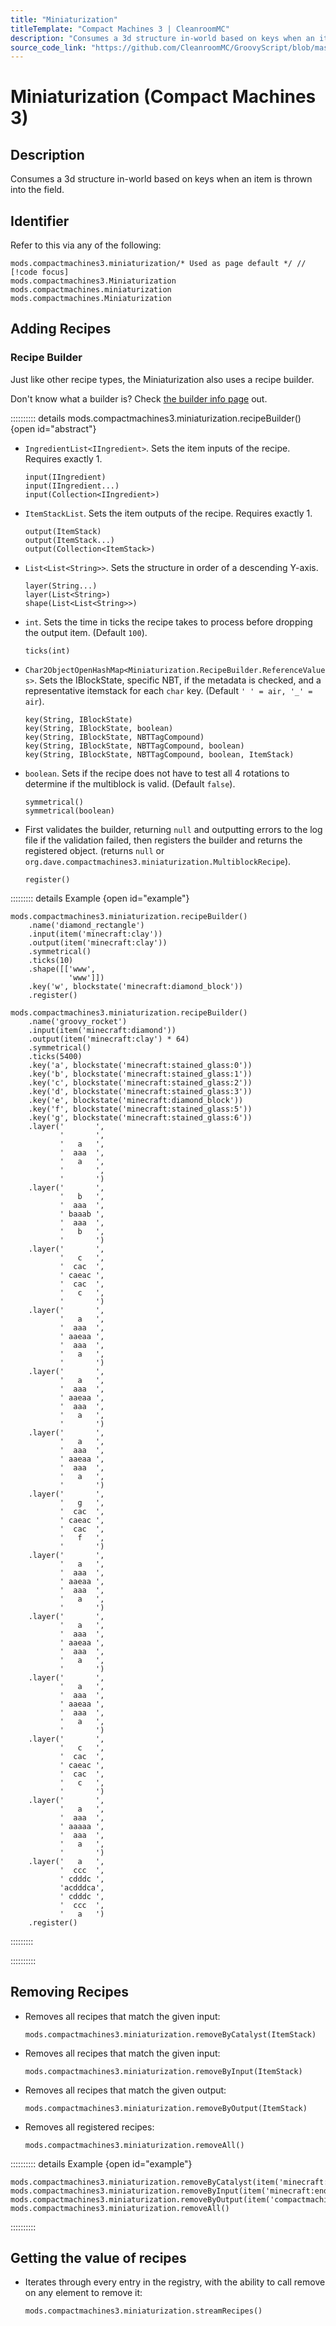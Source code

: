```yaml
---
title: "Miniaturization"
titleTemplate: "Compact Machines 3 | CleanroomMC"
description: "Consumes a 3d structure in-world based on keys when an item is thrown into the field."
source_code_link: "https://github.com/CleanroomMC/GroovyScript/blob/master/src/main/java/com/cleanroommc/groovyscript/compat/mods/compactmachines/Miniaturization.java"
---
```


# Miniaturization (Compact Machines 3)

## Description

Consumes a 3d structure in-world based on keys when an item is thrown into the field.

## Identifier

Refer to this via any of the following:

```groovy:no-line-numbers {1}
mods.compactmachines3.miniaturization/* Used as page default */ // [!code focus]
mods.compactmachines3.Miniaturization
mods.compactmachines.miniaturization
mods.compactmachines.Miniaturization
```


## Adding Recipes

### Recipe Builder

Just like other recipe types, the Miniaturization also uses a recipe builder.

Don't know what a builder is? Check [the builder info page](../../groovy/builder.md) out.

:::::::::: details mods.compactmachines3.miniaturization.recipeBuilder() {open id="abstract"}
- `IngredientList<IIngredient>`. Sets the item inputs of the recipe. Requires exactly 1.

    ```groovy:no-line-numbers
    input(IIngredient)
    input(IIngredient...)
    input(Collection<IIngredient>)
    ```

- `ItemStackList`. Sets the item outputs of the recipe. Requires exactly 1.

    ```groovy:no-line-numbers
    output(ItemStack)
    output(ItemStack...)
    output(Collection<ItemStack>)
    ```

- `List<List<String>>`. Sets the structure in order of a descending Y-axis.

    ```groovy:no-line-numbers
    layer(String...)
    layer(List<String>)
    shape(List<List<String>>)
    ```

- `int`. Sets the time in ticks the recipe takes to process before dropping the output item. (Default `100`).

    ```groovy:no-line-numbers
    ticks(int)
    ```

- `Char2ObjectOpenHashMap<Miniaturization.RecipeBuilder.ReferenceValues>`. Sets the IBlockState, specific NBT, if the metadata is checked, and a representative itemstack for each `char` key. (Default `' ' = air, '_' = air`).

    ```groovy:no-line-numbers
    key(String, IBlockState)
    key(String, IBlockState, boolean)
    key(String, IBlockState, NBTTagCompound)
    key(String, IBlockState, NBTTagCompound, boolean)
    key(String, IBlockState, NBTTagCompound, boolean, ItemStack)
    ```

- `boolean`. Sets if the recipe does not have to test all 4 rotations to determine if the multiblock is valid. (Default `false`).

    ```groovy:no-line-numbers
    symmetrical()
    symmetrical(boolean)
    ```

- First validates the builder, returning `null` and outputting errors to the log file if the validation failed, then registers the builder and returns the registered object. (returns `null` or `org.dave.compactmachines3.miniaturization.MultiblockRecipe`).

    ```groovy:no-line-numbers
    register()
    ```

::::::::: details Example {open id="example"}
```groovy:no-line-numbers
mods.compactmachines3.miniaturization.recipeBuilder()
    .name('diamond_rectangle')
    .input(item('minecraft:clay'))
    .output(item('minecraft:clay'))
    .symmetrical()
    .ticks(10)
    .shape([['www',
             'www']])
    .key('w', blockstate('minecraft:diamond_block'))
    .register()

mods.compactmachines3.miniaturization.recipeBuilder()
    .name('groovy_rocket')
    .input(item('minecraft:diamond'))
    .output(item('minecraft:clay') * 64)
    .symmetrical()
    .ticks(5400)
    .key('a', blockstate('minecraft:stained_glass:0'))
    .key('b', blockstate('minecraft:stained_glass:1'))
    .key('c', blockstate('minecraft:stained_glass:2'))
    .key('d', blockstate('minecraft:stained_glass:3'))
    .key('e', blockstate('minecraft:diamond_block'))
    .key('f', blockstate('minecraft:stained_glass:5'))
    .key('g', blockstate('minecraft:stained_glass:6'))
    .layer('       ',
           '       ',
           '   a   ',
           '  aaa  ',
           '   a   ',
           '       ',
           '       ')
    .layer('       ',
           '   b   ',
           '  aaa  ',
           ' baaab ',
           '  aaa  ',
           '   b   ',
           '       ')
    .layer('       ',
           '   c   ',
           '  cac  ',
           ' caeac ',
           '  cac  ',
           '   c   ',
           '       ')
    .layer('       ',
           '   a   ',
           '  aaa  ',
           ' aaeaa ',
           '  aaa  ',
           '   a   ',
           '       ')
    .layer('       ',
           '   a   ',
           '  aaa  ',
           ' aaeaa ',
           '  aaa  ',
           '   a   ',
           '       ')
    .layer('       ',
           '   a   ',
           '  aaa  ',
           ' aaeaa ',
           '  aaa  ',
           '   a   ',
           '       ')
    .layer('       ',
           '   g   ',
           '  cac  ',
           ' caeac ',
           '  cac  ',
           '   f   ',
           '       ')
    .layer('       ',
           '   a   ',
           '  aaa  ',
           ' aaeaa ',
           '  aaa  ',
           '   a   ',
           '       ')
    .layer('       ',
           '   a   ',
           '  aaa  ',
           ' aaeaa ',
           '  aaa  ',
           '   a   ',
           '       ')
    .layer('       ',
           '   a   ',
           '  aaa  ',
           ' aaeaa ',
           '  aaa  ',
           '   a   ',
           '       ')
    .layer('       ',
           '   c   ',
           '  cac  ',
           ' caeac ',
           '  cac  ',
           '   c   ',
           '       ')
    .layer('       ',
           '   a   ',
           '  aaa  ',
           ' aaaaa ',
           '  aaa  ',
           '   a   ',
           '       ')
    .layer('   a   ',
           '  ccc  ',
           ' cdddc ',
           'acdddca',
           ' cdddc ',
           '  ccc  ',
           '   a   ')
    .register()
```

:::::::::

::::::::::

## Removing Recipes

- Removes all recipes that match the given input:

    ```groovy:no-line-numbers
    mods.compactmachines3.miniaturization.removeByCatalyst(ItemStack)
    ```

- Removes all recipes that match the given input:

    ```groovy:no-line-numbers
    mods.compactmachines3.miniaturization.removeByInput(ItemStack)
    ```

- Removes all recipes that match the given output:

    ```groovy:no-line-numbers
    mods.compactmachines3.miniaturization.removeByOutput(ItemStack)
    ```

- Removes all registered recipes:

    ```groovy:no-line-numbers
    mods.compactmachines3.miniaturization.removeAll()
    ```

:::::::::: details Example {open id="example"}
```groovy:no-line-numbers
mods.compactmachines3.miniaturization.removeByCatalyst(item('minecraft:redstone'))
mods.compactmachines3.miniaturization.removeByInput(item('minecraft:ender_pearl'))
mods.compactmachines3.miniaturization.removeByOutput(item('compactmachines3:machine:3'))
mods.compactmachines3.miniaturization.removeAll()
```

::::::::::

## Getting the value of recipes

- Iterates through every entry in the registry, with the ability to call remove on any element to remove it:

    ```groovy:no-line-numbers
    mods.compactmachines3.miniaturization.streamRecipes()
    ```
